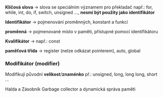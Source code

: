 
**Klíčová slova** -> slova se speciálním významem pro překladač
např.: for, while, int, do, if, switch, unsigned ..., **nesmí být použity jako identifikátor** 

**Identifikátor** -> pojmenování proměnných, konstant a funkcí 

**proměnná** -> pojmenované místo v paměti, přístupné pomocí identifikátoru

**Kvalifikátor** -> např.: const 

**paměťová třída** -> register (nelze odkázat pointerem), auto, global
### Modifikátor (modifier)
Modifikují původní **velikost**/**znaménko**
př.: unsigned,  long, long long, short  ...



Halda a Zásobník
Garbage collector a dynamická správa paměti
